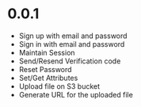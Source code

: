 # 0.0.1

- Sign up with email and password
- Sign in with email and password
- Maintain Session
- Send/Resend Verification code
- Reset Password
- Set/Get Attributes
- Upload file on S3 bucket
- Generate URL for the uploaded file
